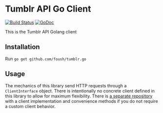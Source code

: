 # Tumblr API Go Client

[![Build Status](https://travis-ci.org/foush/tumblr.go.svg?branch=master)](https://travis-ci.org/foush/tumblr.go) [![GoDoc](https://godoc.org/github.com/foush/tumblr.go?status.svg)](https://godoc.org/github.com/foush/tumblr.go)

This is the Tumblr API Golang client

## Installation

Run `go get github.com/foush/tumblr.go`

## Usage

The mechanics of this library send HTTP requests through a `ClientInterface` object. There is intentionally no concrete client defined in this library to allow for maximum flexibility. There is [a separate repository](https://github.com/foush/tumblrclient.go) with a client implementation and convenience methods if you do not require a custom client behavior.

